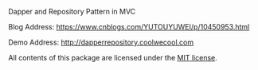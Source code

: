 Dapper and Repository Pattern in MVC 

Blog Address: https://www.cnblogs.com/YUTOUYUWEI/p/10450953.html

Demo Address: http://dapperrepository.coolwecool.com

All contents of this package are licensed under the [MIT license](https://opensource.org/licenses/MIT).
